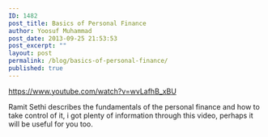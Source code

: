 ```yaml
---
ID: 1482
post_title: Basics of Personal Finance
author: Yoosuf Muhammad
post_date: 2013-09-25 21:53:53
post_excerpt: ""
layout: post
permalink: /blog/basics-of-personal-finance/
published: true
---
```

https://www.youtube.com/watch?v=wvLafhB_xBU

Ramit Sethi describes the fundamentals of the personal finance and how to take control of it, i got plenty of information through this video, perhaps it will be useful for you too.